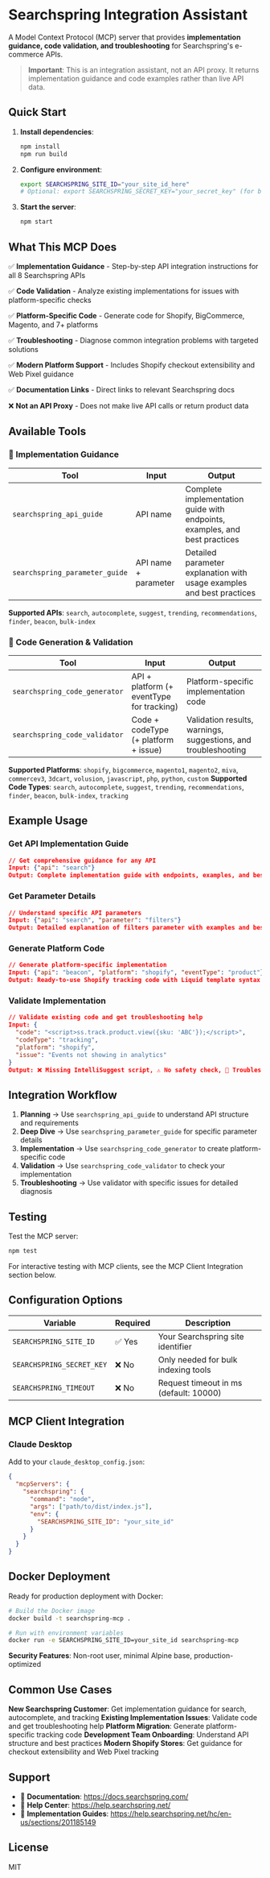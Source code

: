 # Searchspring Integration Assistant

A Model Context Protocol (MCP) server that provides **implementation guidance, code validation, and troubleshooting** for Searchspring's e-commerce APIs.

> **Important**: This is an integration assistant, not an API proxy. It returns implementation guidance and code examples rather than live API data.

## Quick Start

1. **Install dependencies**:
   ```bash
   npm install
   npm run build
   ```

2. **Configure environment**:
   ```bash
   export SEARCHSPRING_SITE_ID="your_site_id_here"
   # Optional: export SEARCHSPRING_SECRET_KEY="your_secret_key" (for bulk indexing only)
   ```

3. **Start the server**:
   ```bash
   npm start
   ```

## What This MCP Does

✅ **Implementation Guidance** - Step-by-step API integration instructions for all 8 Searchspring APIs

✅ **Code Validation** - Analyze existing implementations for issues with platform-specific checks

✅ **Platform-Specific Code** - Generate code for Shopify, BigCommerce, Magento, and 7+ platforms

✅ **Troubleshooting** - Diagnose common integration problems with targeted solutions

✅ **Modern Platform Support** - Includes Shopify checkout extensibility and Web Pixel guidance

✅ **Documentation Links** - Direct links to relevant Searchspring docs

❌ **Not an API Proxy** - Does not make live API calls or return product data

## Available Tools

### 🎯 Implementation Guidance

| Tool | Input | Output |
|------|-------|--------|
| `searchspring_api_guide` | API name | Complete implementation guide with endpoints, examples, and best practices |
| `searchspring_parameter_guide` | API name + parameter | Detailed parameter explanation with usage examples and best practices |

**Supported APIs**: `search`, `autocomplete`, `suggest`, `trending`, `recommendations`, `finder`, `beacon`, `bulk-index`

### 🔧 Code Generation & Validation

| Tool | Input | Output |
|------|-------|--------|
| `searchspring_code_generator` | API + platform (+ eventType for tracking) | Platform-specific implementation code |
| `searchspring_code_validator` | Code + codeType (+ platform + issue) | Validation results, warnings, suggestions, and troubleshooting |

**Supported Platforms**: `shopify`, `bigcommerce`, `magento1`, `magento2`, `miva`, `commercev3`, `3dcart`, `volusion`, `javascript`, `php`, `python`, `custom`
**Supported Code Types**: `search`, `autocomplete`, `suggest`, `trending`, `recommendations`, `finder`, `beacon`, `bulk-index`, `tracking`

## Example Usage

### Get API Implementation Guide
```json
// Get comprehensive guidance for any API
Input: {"api": "search"}
Output: Complete implementation guide with endpoints, examples, and best practices
```

### Get Parameter Details
```json
// Understand specific API parameters
Input: {"api": "search", "parameter": "filters"}
Output: Detailed explanation of filters parameter with examples and best practices
```

### Generate Platform Code
```json
// Generate platform-specific implementation
Input: {"api": "beacon", "platform": "shopify", "eventType": "product"}
Output: Ready-to-use Shopify tracking code with Liquid template syntax
```

### Validate Implementation
```json
// Validate existing code and get troubleshooting help
Input: {
  "code": "<script>ss.track.product.view({sku: 'ABC'});</script>",
  "codeType": "tracking",
  "platform": "shopify",
  "issue": "Events not showing in analytics"
}
Output: ❌ Missing IntelliSuggest script, ⚠️ No safety check, 🔧 Troubleshooting steps
```

## Integration Workflow

1. **Planning** → Use `searchspring_api_guide` to understand API structure and requirements
2. **Deep Dive** → Use `searchspring_parameter_guide` for specific parameter details
3. **Implementation** → Use `searchspring_code_generator` to create platform-specific code
4. **Validation** → Use `searchspring_code_validator` to check your implementation
5. **Troubleshooting** → Use validator with specific issues for detailed diagnosis

## Testing

Test the MCP server:
```bash
npm test
```

For interactive testing with MCP clients, see the MCP Client Integration section below.

## Configuration Options

| Variable | Required | Description |
|----------|----------|-------------|
| `SEARCHSPRING_SITE_ID` | ✅ Yes | Your Searchspring site identifier |
| `SEARCHSPRING_SECRET_KEY` | ❌ No | Only needed for bulk indexing tools |
| `SEARCHSPRING_TIMEOUT` | ❌ No | Request timeout in ms (default: 10000) |

## MCP Client Integration

### Claude Desktop
Add to your `claude_desktop_config.json`:
```json
{
  "mcpServers": {
    "searchspring": {
      "command": "node",
      "args": ["path/to/dist/index.js"],
      "env": {
        "SEARCHSPRING_SITE_ID": "your_site_id"
      }
    }
  }
}
```

## Docker Deployment

Ready for production deployment with Docker:

```bash
# Build the Docker image
docker build -t searchspring-mcp .

# Run with environment variables
docker run -e SEARCHSPRING_SITE_ID=your_site_id searchspring-mcp
```

**Security Features**: Non-root user, minimal Alpine base, production-optimized

## Common Use Cases

**New Searchspring Customer**: Get implementation guidance for search, autocomplete, and tracking
**Existing Implementation Issues**: Validate code and get troubleshooting help
**Platform Migration**: Generate platform-specific tracking code
**Development Team Onboarding**: Understand API structure and best practices
**Modern Shopify Stores**: Get guidance for checkout extensibility and Web Pixel tracking

## Support

- 📖 **Documentation**: https://docs.searchspring.com/
- 🎯 **Help Center**: https://help.searchspring.net/
- 🔧 **Implementation Guides**: https://help.searchspring.net/hc/en-us/sections/201185149

## License

MIT